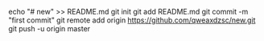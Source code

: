 echo "# new" >> README.md
git init
git add README.md
git commit -m "first commit"
git remote add origin https://github.com/qweaxdzsc/new.git
git push -u origin master
